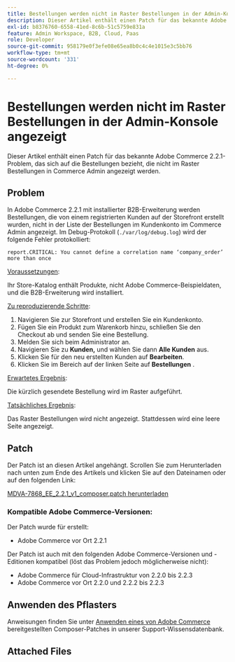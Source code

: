 ```yaml
---
title: Bestellungen werden nicht im Raster Bestellungen in der Admin-Konsole angezeigt
description: Dieser Artikel enthält einen Patch für das bekannte Adobe Commerce 2.2.1-Problem, das sich auf die Bestellungen bezieht, die nicht im Raster Bestellungen in Commerce Admin angezeigt werden.
exl-id: b8376760-6558-41ed-8c6b-51c5759e831a
feature: Admin Workspace, B2B, Cloud, Paas
role: Developer
source-git-commit: 958179e0f3efe08e65ea8b0c4c4e1015e3c5bb76
workflow-type: tm+mt
source-wordcount: '331'
ht-degree: 0%

---
```


# Bestellungen werden nicht im Raster Bestellungen in der Admin-Konsole angezeigt

Dieser Artikel enthält einen Patch für das bekannte Adobe Commerce 2.2.1-Problem, das sich auf die Bestellungen bezieht, die nicht im Raster Bestellungen in Commerce Admin angezeigt werden.

## Problem

In Adobe Commerce 2.2.1 mit installierter B2B-Erweiterung werden Bestellungen, die von einem registrierten Kunden auf der Storefront erstellt wurden, nicht in der Liste der Bestellungen im Kundenkonto im Commerce Admin angezeigt. Im Debug-Protokoll (`./var/log/debug.log`) wird der folgende Fehler protokolliert:

`report.CRITICAL: You cannot define a correlation name ‘company_order’ more than once`

<u>Voraussetzungen</u>:

Ihr Store-Katalog enthält Produkte, nicht Adobe Commerce-Beispieldaten, und die B2B-Erweiterung wird installiert.

<u>Zu reproduzierende Schritte</u>:

1. Navigieren Sie zur Storefront und erstellen Sie ein Kundenkonto.
1. Fügen Sie ein Produkt zum Warenkorb hinzu, schließen Sie den Checkout ab und senden Sie eine Bestellung.
1. Melden Sie sich beim Administrator an.
1. Navigieren Sie zu **Kunden,** und wählen Sie dann **Alle Kunden** aus.
1. Klicken Sie für den neu erstellten Kunden auf **Bearbeiten**.
1. Klicken Sie im Bereich auf der linken Seite auf **Bestellungen** .

<u>Erwartetes Ergebnis</u>:

Die kürzlich gesendete Bestellung wird im Raster aufgeführt.

<u>Tatsächliches Ergebnis</u>:

Das Raster Bestellungen wird nicht angezeigt. Stattdessen wird eine leere Seite angezeigt.

## Patch

Der Patch ist an diesen Artikel angehängt. Scrollen Sie zum Herunterladen nach unten zum Ende des Artikels und klicken Sie auf den Dateinamen oder auf den folgenden Link:

[MDVA-7868\_EE\_2.2.1\_v1\_composer.patch herunterladen](assets/MDVA-7868_EE_2.2.1_v1_composer.patch.zip)

### Kompatible Adobe Commerce-Versionen:

Der Patch wurde für erstellt:

* Adobe Commerce vor Ort 2.2.1

Der Patch ist auch mit den folgenden Adobe Commerce-Versionen und -Editionen kompatibel (löst das Problem jedoch möglicherweise nicht):

* Adobe Commerce für Cloud-Infrastruktur von 2.2.0 bis 2.2.3
* Adobe Commerce vor Ort 2.2.0 und 2.2.2 bis 2.2.3

## Anwenden des Pflasters

Anweisungen finden Sie unter [Anwenden eines von Adobe Commerce](/help/how-to/general/how-to-apply-a-composer-patch-provided-by-magento.md) bereitgestellten Composer-Patches in unserer Support-Wissensdatenbank.

## Attached Files
